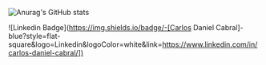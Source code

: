 ![Anurag's GitHub stats](https://github-readme-stats.vercel.app/api?username=carlosdanielcabral&show_icons=true)

![Linkedin Badge](https://img.shields.io/badge/-[Carlos Daniel Cabral]-blue?style=flat-square&logo=Linkedin&logoColor=white&link=[https://www.linkedin.com/in/carlos-daniel-cabral/])]([https://www.linkedin.com/in/carlos-daniel-cabral/])
